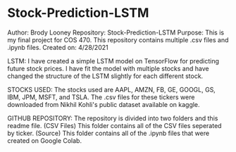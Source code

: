 # Stock-Prediction-LSTM

Author: Brody Looney
Repository: Stock-Prediction-LSTM
Purpose: This is my final project for COS 470. This repository contains multiple .csv files and .ipynb files.
Created on: 4/28/2021

LSTM:
I have created a simple LSTM model on TensorFlow for predicting future stock prices. I have fit the model with multiple stocks
and have changed the structure of the LSTM slightly for each different stock. 

STOCKS USED:
The stocks used are AAPL, AMZN, FB, GE, GOOGL, GS, IBM, JPM, MSFT, and TSLA. The .csv files for these tickers were downloaded from Nikhil Kohli's 
public dataset available on kaggle.

GITHUB REPOSITORY:
The repository is divided into two folders and this readme file. 
(CSV Files) This folder contains all of the CSV files seperated by ticker. 
(Source) This folder contains all of the .ipynb files that were created on Google Colab. 
